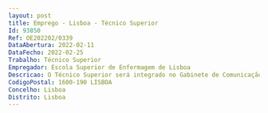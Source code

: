 ```yaml
--- 
layout: post
title: Emprego - Lisboa - Técnico Superior
Id: 93850
Ref: OE202202/0339
DataAbertura: 2022-02-11
DataFecho: 2022-02-25
Trabalho: Técnico Superior
Empregador: Escola Superior de Enfermagem de Lisboa
Descricao: O Técnico Superior será integrado no Gabinete de Comunicação e Imagem (GaCI) desempenhando as seguintes funções a.	Promoção da identidade visual da Instituição b.	Exercício de funções tarefas subjacentes, designadamente, as que se referem à materialização das competências associadas aos Gabinetes de Comunicação e Imagem c.	Apoio técnico à política de uniformização e coerência da imagem institucional d.	Apoio à comunicação em conjunto com todos os serviços da instituição e.	Conceção, produção e atualização de materiais de comunicação e divulgação da Instituição, da Oferta Educativa e eventos  criação e desenvolvimento de logótipos, brochuras, anúncios tipo (institucionais e promocionais), design de cartazes f.	Planeamento e elaboração de conceitos para a criação de identidades visuais gráficas de marcas da Instituição g.	Proceder à conceção de estacionário para as várias áreas de atividade da Instituição  diplomas, cartas de curso, certificados, blocos de notas, capas englobantes, capas de trabalhos, cartões de visita, cartões de visitante, envelopes, papel de carta h.	Conceção e atualização de catálogos de merchandising i.	Elaborar manual de normas gráficas da Instituição e submarcas j.	Proceder à arte finalização de materiais gráficos da Instituição k.	Uniformização, gestão, desenvolvimento, criação de conteúdos, copywritting para as Redes Sociais da Instituição l.	Design e adaptação de materiais gráficos para publicação nas Redes Sociais da Instituição m.	Edição de imagem e vídeo para as redes sociais da Instituição  publicações e histórias n.	Criação de animações em ambiente digital o.	Criação de elementos infográficos em ambiente digita p.	Conceção e atualização de assinaturas de e mail, modelos de apresentações e fundos de ecrã para softwares de teleconferência de vídeo q.	Desenvolvimento do grafismo e maquetização web do portal da Instituição  r.	Atualização, gestão de conteúdos e copywritting de notícias e eventos no portal da Instituição s.	Design e adaptação de materiais gráficos para o portal da Instituição  t.	Maquetização, desenvolvimento e atualização web de Newsletters  u.	Apoio técnico em eventos da Instituição  reportagem fotográfica  v.	Edição de fotografias e vídeos de promoção da Instituição w.	Domínio de softwares de ilustração e desenho vetorial, design, paginação digital e impressa, tratamento de imagem, edição e criação de imagem, animação, efeitos visuais, edição de vídeo, design, prototipagem web, desenvolvimento web, gestão de conteúdos web e e mail marketing. x.	Desenvolvimento de projetos com diversos graus de complexidade na área do design, produção gráfica e comunicação. y.	Edição e paginação de Revista Científica.
CodigoPostal: 1600-190 LISBOA
Concelho: Lisboa
Distrito: Lisboa
--- 
```


